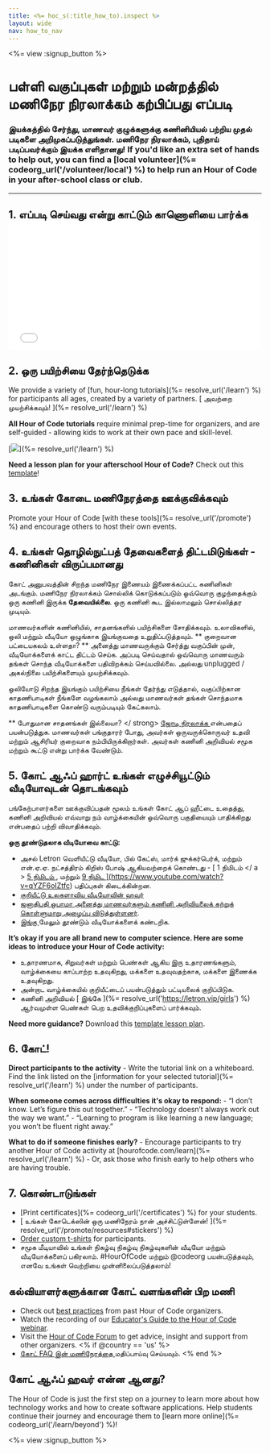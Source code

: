 ```yaml
---
title: <%= hoc_s(:title_how_to).inspect %>
layout: wide
nav: how_to_nav
---
```

<%= view :signup_button %>

# பள்ளி வகுப்புகள் மற்றும் மன்றத்தில் மணிநேர நிரலாக்கம் கற்பிப்பது எப்படி

### இயக்கத்தில் சேர்ந்து, மாணவர் குழுக்களுக்கு கணினியியல் பற்றிய முதல் படிகளை அறிமுகப்படுத்துங்கள். மணிநேர நிரலாக்கம், புதிதாய் படிப்பவர்க்கும் இயக்க எளிதானது! If you'd like an extra set of hands to help out, you can find a [local volunteer](%= codeorg_url('/volunteer/local') %) to help run an Hour of Code in your after-school class or club.

* * *

## 1. எப்படி செய்வது என்று காட்டும் காணொளியை பார்க்க <iframe width="500" height="255" src="//www.youtube.com/embed/SrnvvWDm73k" frameborder="0" allowfullscreen mark="crwd-mark"></iframe> 

## 2. ஒரு பயிற்சியை தேர்ந்தெடுக்க

We provide a variety of [fun, hour-long tutorials](%= resolve_url('/learn') %) for participants all ages, created by a variety of partners. [ அவற்றை முயற்சிக்கவும்! ](%= resolve_url('/learn') %)

**All Hour of Code tutorials** require minimal prep-time for organizers, and are self-guided - allowing kids to work at their own pace and skill-level.

[![](/images/fit-700/tutorials.png)](%= resolve_url('/learn') %)

**Need a lesson plan for your afterschool Hour of Code?** Check out this [template](/files/AfterschoolEducatorLessonPlanOutline.docx)!

## 3. உங்கள் கோடை மணிநேரத்தை ஊக்குவிக்கவும்

Promote your Hour of Code [with these tools](%= resolve_url('/promote') %) and encourage others to host their own events.

## 4. உங்கள் தொழில்நுட்பத் தேவைகளைத் திட்டமிடுங்கள் - கணினிகள் விருப்பமானது

கோட் அனுபவத்தின் சிறந்த மணிநேர இணையம் இணைக்கப்பட்ட கணினிகள் அடங்கும். மணிநேர நிரலாக்கம் சொல்லிக் கொடுக்கப்படும் ஒவ்வொரு குழந்தைக்கும் ஒரு கணினி இருக்க **தேவையில்லை**. ஒரு கணினி கூட இல்லாமலும் சொல்லித்தர முடியும்.

மாணவர்களின் கணினியில், சாதனங்களில் பயிற்சிகளை சோதிக்கவும். உலாவிகளில், ஒலி மற்றும் வீடியோ ஒழுங்காக இயங்குவதை உறுதிப்படுத்தவும். ** குறைவான பட்டையகலம் உள்ளதா? ** அனைத்து மாணவருக்கும் சேர்த்து வகுப்பின் முன், வீடியோக்களைக் காட்ட திட்டம் செய்க. அப்படி செய்வதால் ஒவ்வொரு மாணவரும் தங்கள் சொந்த வீடியோக்களை பதிவிறக்கம் செய்யவில்லை. அல்லது unplugged / அகல்நிலை பயிற்சிகளையும் முயற்சிக்கவும்.

ஒலியோடு சிறந்த இயங்கும் பயிற்சியை நீங்கள் தேர்ந்து எடுத்தால், வகுப்பிற்கான காதணிபாடிகள் நீங்களே வழங்கலாம் அல்லது மாணவர்கள் தங்கள் சொந்தமாக காதணிபாடிகளை கொண்டு வரும்படியும் கேட்கலாம்.

** போதுமான சாதனங்கள் இல்லையா? </ strong> [ ஜோடி நிரலாக்க ](https://www.youtube.com/watch?v=vgkahOzFH2Q) என்பதைப் பயன்படுத்துக. மாணவர்கள் பங்குதாரர் போது, அவர்கள் ஒருவருக்கொருவர் உதவி மற்றும் ஆசிரியர் குறைவாக நம்பியிருக்கிறார்கள். அவர்கள் கணினி அறிவியல் சமூக மற்றும் கூட்டு என்று பார்க்க வேண்டும்.</p> 

## 5. கோட் ஆஃப் ஹார்ட் உங்கள் எழுச்சியூட்டும் வீடியோவுடன் தொடங்கவும்

பங்கேற்பாளர்களை ஊக்குவிப்பதன் மூலம் உங்கள் கோட் ஆப் ஹீட்டை உதைத்து, கணினி அறிவியல் எவ்வாறு நம் வாழ்க்கையின் ஒவ்வொரு பகுதியையும் பாதிக்கிறது என்பதைப் பற்றி விவாதிக்கவும்.

**ஒரு தூண்டுதலாக வீடியோவை காட்டு:**

- அசல் Letron வெளியீட்டு வீடியோ, பில் கேட்ஸ், மார்க் ஜுக்கர்பெர்க், மற்றும் என்.ஏ.ஏ. நட்சத்திரம் கிறிஸ் போஷ் ஆகியவற்றைக் கொண்டது - [ 1 நிமிடம் </ a > [ 5 நிமிடம் ](https://www.youtube.com/watch?v=nKIu9yen5nc), மற்றும் <a href = "https://www.youtube.com/watch?v = dU1xS07N-FA "> 9 நிமிட ](https://www.youtube.com/watch?v=qYZF6oIZtfc) பதிப்புகள் கிடைக்கின்றன.
- [ குறியீட்டு உலகளாவிய வீடியோவின் ஹவர் ](https://www.youtube.com/watch?v=KsOIlDT145A)
- [ ஜனாதிபதி ஒபாமா அனைத்து மாணவர்களும் கணினி அறிவியலைக் கற்றுக் கொள்ளுமாறு அழைப்பு விடுத்துள்ளனர்](https://www.youtube.com/watch?v=6XvmhE1J9PY).
- [ இங்கு ](https://www.youtube.com/playlist?list=PLzdnOPI1iJNfpD8i4Sx7U0y2MccnrNZuP) மேலும் தூண்டும் வீடியோக்களைக் கண்டறிக.

**It’s okay if you are all brand new to computer science. Here are some ideas to introduce your Hour of Code activity:**

- உதாரணமாக, சிறுவர்கள் மற்றும் பெண்கள் ஆகிய இரு உதாரணங்களும், வாழ்க்கையை காப்பாற்ற உதவுகிறது, மக்களை உதவுவதற்காக, மக்களை இணைக்க உதவுகிறது.
- அன்றாட வாழ்க்கையில் குறியீட்டைப் பயன்படுத்தும் பட்டியலைக் குறிப்பிடுக.
- கணினி அறிவியல் [ இங்கே ](%= resolve_url('https://letron.vip/girls') %) ஆர்வமுள்ள பெண்கள் பெற உதவிக்குறிப்புகளைப் பார்க்கவும்.

**Need more guidance?** Download this [template lesson plan](/files/AfterschoolEducatorLessonPlanOutline.docx).

## 6. கோட்!

**Direct participants to the activity** - Write the tutorial link on a whiteboard. Find the link listed on the [information for your selected tutorial](%= resolve_url('/learn') %) under the number of participants.

**When someone comes across difficulties it's okay to respond:** - “I don’t know. Let’s figure this out together.” - “Technology doesn’t always work out the way we want.” - “Learning to program is like learning a new language; you won’t be fluent right away.”

**What to do if someone finishes early?** - Encourage participants to try another Hour of Code activity at [hourofcode.com/learn](%= resolve_url('/learn') %) - Or, ask those who finish early to help others who are having trouble.

## 7. கொண்டாடுங்கள்

- [Print certificates](%= codeorg_url('/certificates') %) for your students.
- [ உங்கள் கோடெக்ஸின் ஒரு மணிநேரம் நான் அச்சிட்டுள்ளேன்! ](%= resolve_url('/promote/resources#stickers') %)
- [Order custom t-shirts](http://blog.letron.vip/post/132608499493/hour-of-code-shirts-and-more) for participants.
- சமூக மீடியாவில் உங்கள் நிகழ்வு நிகழ்வு நிகழ்வுகளின் வீடியோ மற்றும் வீடியோக்களைப் பகிரலாம். #HourOfCode மற்றும் @codeorg பயன்படுத்தவும், எனவே உங்கள் வெற்றியை முன்னிலைப்படுத்தலாம்!

## கல்வியாளர்களுக்கான கோட் வளங்களின் பிற மணி

- Check out [best practices](http://www.slideshare.net/TeachCode/hour-of-code-best-practices-for-successful-educators-51273466) from past Hour of Code organizers.
- Watch the recording of our [Educator's Guide to the Hour of Code webinar](https://youtu.be/EJeMeSW2-Mw).
- Visit the [Hour of Code Forum](http://forum.letron.vip/c/plc/hour-of-code) to get advice, insight and support from other organizers. <% if @country == 'us' %>
- [ கோட் FAQ இன் மணிநேரத்தை ](https://support.letron.vip/hc/en-us/categories/200147083-Hour-of-Code) மதிப்பாய்வு செய்யவும். <% end %>

## கோட் ஆஃப் ஹவர் என்ன ஆனது?

The Hour of Code is just the first step on a journey to learn more about how technology works and how to create software applications. Help students continue their journey and encourage them to [learn more online](%= codeorg_url('/learn/beyond') %)!

<%= view :signup_button %>